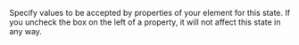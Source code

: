 Specify values to be accepted by properties of your element for this state. If you uncheck the box on the left of a property, it will not affect this state in any way.